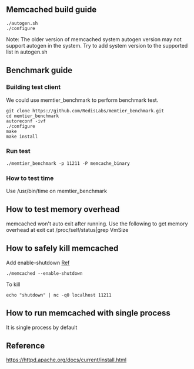 ## Memcached build guide

```
./autogen.sh
./configure
```
Note: The older version of memcached system autogen version may not support autogen in the system. Try to add system version to the supported list in autogen.sh


## Benchmark guide

### Building test client
We could use  memtier_benchmark to perform benchmark test.
```
git clone https://github.com/RedisLabs/memtier_benchmark.git
cd memtier_benchmark
autoreconf -ivf
./configure
make
make install
```

### Run test
```
./memtier_benchmark -p 11211 -P memcache_binary
```

### How to test time

Use /usr/bin/time on memtier_benchmark

## How to test memory overhead

memcached won't auto exit after running. Use the following to get memory overhead at exit
cat /proc/self/status|grep VmSize


## How to safely kill memcached

Add enable-shutdown [Ref](https://github.com/memcached/memcached/pull/740)
```
./memcached --enable-shutdown
```
To kill
```
echo "shutdown" | nc -q0 localhost 11211
```


## How to run memcached with single process

It is single process by default


## Reference

https://httpd.apache.org/docs/current/install.html
